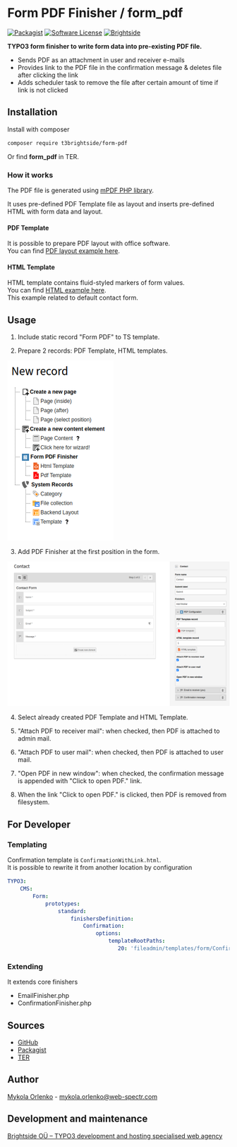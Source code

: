 # Form PDF Finisher / form_pdf
[![Packagist](https://img.shields.io/packagist/v/t3brightside/form-pdf.svg?style=flat)](https://packagist.org/packages/t3brightside/form-pdf)
[![Software License](https://img.shields.io/badge/license-GPLv3-brightgreen.svg?style=flat)](LICENSE)
[![Brightside](https://img.shields.io/badge/by-t3brightside.com-orange.svg?style=flat)](https://t3brightside.com)

**TYPO3 form finisher to write form data into pre-existing PDF file.**
- Sends PDF as an attachment in user and receiver e-mails
- Provides link to the PDF file in the confirmation message & deletes file after clicking the link
- Adds scheduler task to remove the file after certain amount of time if link is not clicked     

## Installation

Install with composer
```bash
composer require t3brightside/form-pdf
```
Or find **form_pdf** in TER.
### How it works

The PDF file is generated using [mPDF PHP library](https://mpdf.github.io/).

It uses pre-defined PDF Template file as layout and inserts pre-defined HTML with form data and layout.

#### PDF Template

It is possible to prepare PDF layout with office software.  
You can find [PDF layout example here](./Documentation/example/layout.pdf).

#### HTML Template

HTML template contains fluid-styled markers of form values.  
You can find [HTML example here](./Documentation/example/values.html).  
This example related to default contact form.

## Usage

1. Include static record "Form PDF" to TS template.

2. Prepare 2 records: PDF Template, HTML templates.

  ![new record](./Documentation/images/new_record.png)

3. Add PDF Finisher at the first position in the form.

  ![finisher](./Documentation/images/finisher.png)

4. Select already created PDF Template and HTML Template.

5. "Attach PDF to receiver mail": when checked, then PDF is attached to admin mail.

6. "Attach PDF to user mail": when checked, then PDF is attached to user mail.

7. "Open PDF in new window": when checked, the confirmation message is appended with "Click to open PDF." link.

8. When the link "Click to open PDF." is clicked, then PDF is removed from filesystem.

## For Developer

### Templating

Confirmation template is `ConfirmationWithLink.html`.  
It is possible to rewrite it from another location by configuration
```yaml
TYPO3:
    CMS:
        Form:
            prototypes:
                standard:
                    finishersDefinition:
                        Confirmation:
                            options:
                                templateRootPaths:
                                   20: 'fileadmin/templates/form/Confirmation/'

```

### Extending
It extends core finishers
* EmailFinisher.php
* ConfirmationFinisher.php

## Sources

- [GitHub](https://github.com/t3brightside/form_pdf)
- [Packagist](https://packagist.org/packages/t3brightside/form-pdf)
- [TER](https://extensions.typo3.org/extension/form_pdf/)

## Author
[Mykola Orlenko](https://github.com/okolya) - [mykola.orlenko@web-spectr.com](mailto:mykola.orlenko@web-spectr.com)

## Development and maintenance

[Brightside OÜ – TYPO3 development and hosting specialised web agency](https://t3brightside.com/)

